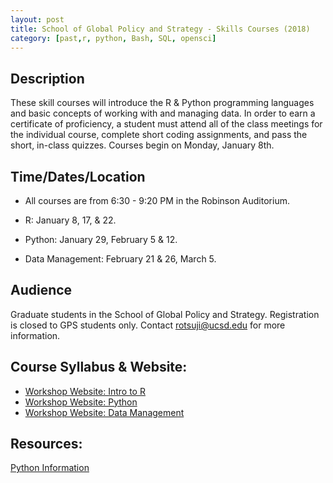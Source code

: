```yaml
---
layout: post
title: School of Global Policy and Strategy - Skills Courses (2018)
category: [past,r, python, Bash, SQL, opensci]
---
```


## Description

These skill courses will introduce the R & Python programming languages and basic concepts of working with and managing data. In order to earn a certificate of proficiency, a student must attend all of the class meetings for the individual course, complete short coding assignments, and pass the short, in-class quizzes. Courses begin on Monday, January 8th.

## Time/Dates/Location

* All courses are from 6:30 - 9:20 PM in the Robinson Auditorium.

* R: January 8, 17, & 22.
* Python: January 29, February 5 & 12.
* Data Management: February 21 & 26, March 5.

## Audience

Graduate students in the School of Global Policy and Strategy. Registration is closed to GPS students only. Contact rotsuji@ucsd.edu for more information.

## Course Syllabus & Website:

* [Workshop Website: Intro to R](https://ucsdlib.github.io/win2018-gps-r/)
* [Workshop Website: Python](https://ucsdlib.github.io/win2018-gps-python/)
* [Workshop Website: Data Management](https://ucsdlib.github.io/win2018-gps-intro-dm/)

## Resources:
[Python Information](https://github.com/ucsdlib/win2018-gps-python/blob/master/pyinfo/python-Information-resources.ipynb)
